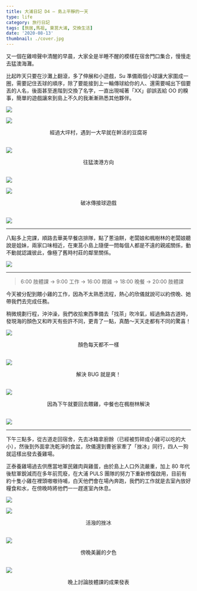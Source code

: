 ```yaml
---
title: 大浦日記 D4 — 島上平靜的一天
type: life
category: 旅行日記
tags: [旅居,馬祖, 東莒大浦, 交換生活]
date: '2020-08-13'
thumbnail: ./cover.jpg
---
```


又一個在雞啼聲中清醒的早晨，大家全是半睡不醒的模樣在宿舍門口集合，慢慢走去猛澳海灘。

比起昨天只要在沙灘上翻滾，多了伸展和小遊戲，Su 準備兩個小球讓大家圍成一圈，需要記住丟球的順序，除了要能接到上一輪傳球給你的人、還需要喊出下個要丟的人名，後面甚至進階到交換了名字，一直出現喊著「XX」卻誤丟給 OO 的糗事，簡單的遊戲讓來到島上不久的我漸漸熟悉其他夥伴。

![](https://i.imgur.com/WKLeCqU.jpg)

![](https://i.imgur.com/ePxIgbN.jpg)
<center>經過大坪村，遇到一大早就在幹活的豆腐哥</center>
</br>

![](https://i.imgur.com/QQa2CWj.jpg)
<center>往猛澳港方向</center>
</br>

![](https://i.imgur.com/IDgLOI4.jpg)

![](https://i.imgur.com/XVEchjF.jpg)
<center>破冰傳接球遊戲</center>
</br>

![](https://i.imgur.com/JP65qf6.jpg)

---

八點多上完課，順路去華美早餐店排隊，點了蔥油餅，老闆娘和楓樹林的老闆娘聽說是姐妹，兩家口味相近，在東莒小島上隨便一問每個人都是不遠的親戚關係，動不動就認識彼此，像極了舊時村莊的鄰里關係。

![](https://i.imgur.com/MEmQoa4.jpg)

---


> 6:00 肢體課 → 9:00 工作 → 16:00 餵雞 → 18:00 晚餐 → 20:00 肢體課

今天被分配到餵小雞的工作，因為不太熟悉流程，熱心的欣儀就說可以約傍晚、她帶我們去完成任務。

稍微規劃行程，沖沖澡，我們收拾東西準備去「找茶」吹冷氣，經過魚路古道時，發現海的顏色又和昨天有些許不同，更青了一點，真酷～天天走都有不同的驚喜！

![](https://i.imgur.com/s9jwQZP.jpg)
<center>顏色每天都不一樣</center>
</br>

![](https://i.imgur.com/v6WnnGG.jpg)
<center>解決 BUG 就是爽！</center>
</br>

![](https://i.imgur.com/ZxrFRpB.jpg)
<center>因為下午就要回去餵雞，中餐也在楓樹林解決</center>
</br>

![](https://i.imgur.com/0G3JT4w.jpg)

---

下午三點多，從古道走回宿舍，先去冰箱拿廚餘（已經被剪碎成小雞可以吃的大小），然後到外面拿洗乾淨的食盆，欣儀還到曹爸家牽了「挫冰」同行，四人一狗就這樣出發去養雞場。

正泰養雞場過去供應當地軍民雞肉與雞蛋，由於島上人口外流嚴重，加上 80 年代後駐軍銳減而在多年前荒廢，在大浦 PULS 團隊的努力下重新修復啟用，目前有約十隻小雞在裡頭嗷嗷待哺，白天他們會在場內奔跑，我們的工作就是去室內放好糧食和水，在傍晚時將他們一一趕進室內休息。

![](https://i.imgur.com/gWj5AM0.jpg)

![](https://i.imgur.com/NpkE7WP.jpg)
<center>活潑的挫冰</center>
</br>

![](https://i.imgur.com/12Qgigh.jpg)
<center>傍晚美麗的夕色</center>
</br>

![](https://i.imgur.com/avXXEoH.jpg)
<center>晚上討論肢體課的成果發表</center>
</br>